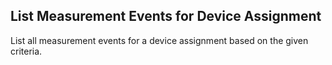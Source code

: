 List Measurement Events for Device Assignment
---------------------------------------------
List all measurement events for a device assignment based on the given criteria.